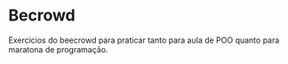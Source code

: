 # Becrowd

Exercicios do beecrowd para praticar tanto para aula de POO quanto para maratona de programação.